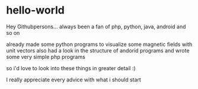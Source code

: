 # hello-world
Hey Githubpersons...
always been a fan of php, python, java, android and so on

already made some python programs to visualize some magnetic fields with unit vectors
also had a look in the structure of andorid programs and wrote some very simple php programs

so i'd love to look into these things in greater detail :)

I really appreciate every advice with what i should start 
